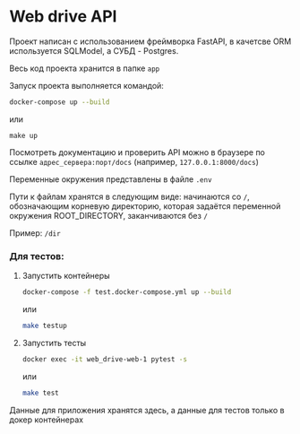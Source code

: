 # Web drive API

Проект написан с использованием фреймворка FastAPI, в качетсве ORM используется SQLModel, а СУБД - Postgres.

Весь код проекта хранится в папке `app`

Запуск проекта выполняется командой:
```bash
docker-compose up --build
```
или
```
make up
```

Посмотреть документацию и проверить API можно в браузере по ссылке `адрес_сервера:порт/docs` (например, `127.0.0.1:8000/docs`)

Переменные окружения представлены в файле `.env`

Пути к файлам хранятся в следующим виде: начинаются со `/`, обозначающим корневую директорию, которая задаётся переменной окружения ROOT_DIRECTORY, заканчиваются без `/`

Пример: `/dir`

### Для тестов:

1. Запустить контейнеры
    ```bash
    docker-compose -f test.docker-compose.yml up --build
    ```
    или 
    ```bash
    make testup
    ```
2. Запустить тесты
    ```bash
    docker exec -it web_drive-web-1 pytest -s
    ```
    или
    ```bash
    make test
    ```
Данные для приложения хранятся здесь, а данные для тестов только в докер контейнерах